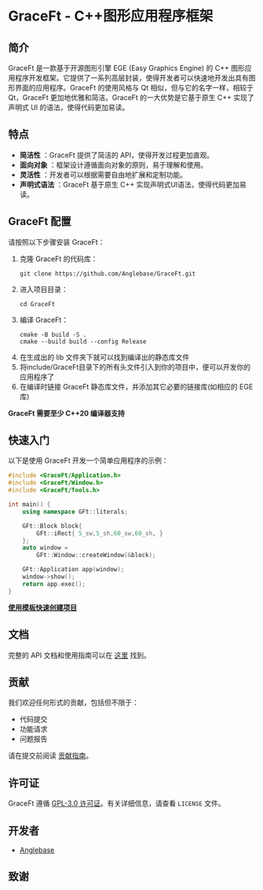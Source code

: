 # GraceFt - C++图形应用程序框架

## 简介

GraceFt 是一款基于开源图形引擎 EGE (Easy Graphics Engine) 的 C++ 图形应用程序开发框架。它提供了一系列高层封装，使得开发者可以快速地开发出具有图形界面的应用程序。GraceFt 的使用风格与 Qt 相似，但与它的名字一样，相较于 Qt，GraceFt 更加地优雅和简洁。GraceFt 的一大优势是它基于原生 C++ 实现了声明式 UI 的语法，使得代码更加易读。

## 特点

- **简洁性** ：GraceFt 提供了简洁的 API，使得开发过程更加直观。
- **面向对象** ：框架设计遵循面向对象的原则，易于理解和使用。
- **灵活性** ：开发者可以根据需要自由地扩展和定制功能。
- **声明式语法** ：GraceFt 基于原生 C++ 实现声明式UI语法，使得代码更加易读。

## GraceFt 配置

请按照以下步骤安装 GraceFt：

1. 克隆 GraceFt 的代码库：
   ```
   git clone https://github.com/Anglebase/GraceFt.git
   ```
2. 进入项目目录：
   ```
   cd GraceFt
   ```
3. 编译 GraceFt：
   ```
   cmake -B build -S .
   cmake --build build --config Release
   ```
4. 在生成出的 lib 文件夹下就可以找到编译出的静态库文件
5. 将include/GraceFt目录下的所有头文件引入到你的项目中，便可以开发你的应用程序了
6. 在编译时链接 GraceFt 静态库文件，并添加其它必要的链接库(如相应的 EGE 库)

**GraceFt 需要至少 C++20 编译器支持**

## 快速入门

以下是使用 GraceFt 开发一个简单应用程序的示例：

```cpp
#include <GraceFt/Application.h>
#include <GraceFt/Window.h>
#include <GraceFt/Tools.h>

int main() {
    using namespace GFt::literals;

    GFt::Block block{
        GFt::iRect{ 5_sw,5_sh,60_sw,60_sh, }
    };
    auto window =
        GFt::Window::createWindow(&block);

    GFt::Application app(window);
    window->show();
    return app.exec();
}
```
**[使用模板快速创建项目](https://github.com/Anglebase/GraceFt/releases)**

## 文档

完整的 API 文档和使用指南可以在 [这里](https://anglebase.github.io/GraceFt-Doc/) 找到。

## 贡献

我们欢迎任何形式的贡献，包括但不限于：

- 代码提交
- 功能请求
- 问题报告

请在提交前阅读 [贡献指南](./doc/guide.md)。

## 许可证

GraceFt 遵循 [GPL-3.0 许可证](https://www.gnu.org/licenses/gpl-3.0.html)。有关详细信息，请查看 `LICENSE` 文件。

## 开发者
 - [Anglebase](https://github.com/Anglebase)

## 致谢
